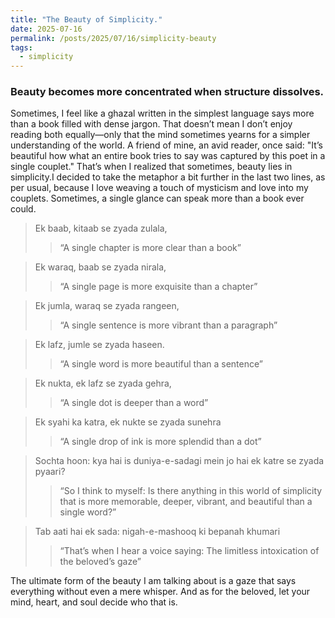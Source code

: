 ```yaml
---
title: "The Beauty of Simplicity."
date: 2025-07-16
permalink: /posts/2025/07/16/simplicity-beauty
tags:
  - simplicity
---
```


### Beauty becomes more concentrated when structure dissolves.


Sometimes, I feel like a ghazal written in the simplest language says more than a book filled with dense jargon. That doesn’t mean I don’t enjoy reading both equally—only that the mind sometimes yearns for a simpler understanding of the world. A friend of mine, an avid reader, once said: "It’s beautiful how what an entire book tries to say was captured by this poet in a single couplet." That’s when I realized that sometimes, beauty lies in simplicity.I decided to take the metaphor a bit further in the last two lines, as per usual, because I love weaving a touch of mysticism and love into my couplets. Sometimes, a single glance can speak more than a book ever could.


> Ek baab, kitaab se zyada zulala,
> > “A single chapter is more clear than a book”

> Ek waraq, baab se zyada nirala,
>
> > “A single page is more exquisite than a chapter”

> Ek jumla, waraq se zyada rangeen,
>
> > “A single sentence is more vibrant than a paragraph”

> Ek lafz, jumle se zyada haseen.
>
> > “A single word is more beautiful than a sentence”

> Ek nukta, ek lafz se zyada gehra,
>
> > “A single dot is deeper than a word”

> Ek syahi ka katra, ek nukte se zyada sunehra
>
> > “A single drop of ink is more splendid than a dot”

> Sochta hoon: kya hai is duniya-e-sadagi mein jo hai ek katre se zyada pyaari?
>
> > “So I think to myself: Is there anything in this world of simplicity that is more memorable, deeper, vibrant, and beautiful than a single word?”

> Tab aati hai ek sada: nigah-e-mashooq ki bepanah khumari
>
> > “That’s when I hear a voice saying: The limitless intoxication of the beloved’s gaze”


The ultimate form of the beauty I am talking about is a gaze that says everything without even a mere whisper. And as for the beloved, let your mind, heart, and soul decide who that is.